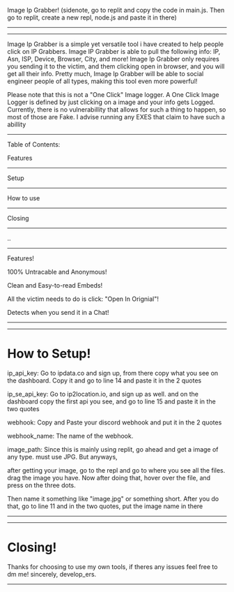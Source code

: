  Image Ip Grabber! (sidenote, go to replit and copy the code in main.js. Then go to replit, create a new repl, node.js and paste it in there)
____________________


_______________________________________________________________________________________________________________________________________________________________________________
Image Ip Grabber is a simple yet versatile tool i have created to help people click on IP Grabbers. Image IP Grabber is able to pull the following info:
IP, Asn, ISP, Device, Browser, City, and more! Image Ip Grabber only requires you sending it to the victim, and them clicking open in browser, and you will get all their info.
Pretty much, Image Ip Grabber will be able to social engineer people of all types, making this tool even more powerful! 


Please note that this is not a "One Click" Image logger. A One Click Image Logger is defined by just clicking on a image and your info gets Logged. 
Currently, there is no vulnerabillity that allows for such a thing to happen, so most of those are Fake. I advise running any EXES that claim to 
have such a abillity



____________________________________________________________________________________________________________________________________________________________________________


Table of Contents:   
                     
Features             
_________            
Setup                
_______              
                     
How to use           
__________           
                     
  Closing             
 _______             
                     
                     
                     
                     
                     
                     
                     
                
                                    
  ..



________________________________________________________________
Features! 

100% Untracable and Anonymous!

Clean and Easy-to-read Embeds!

All the victim needs to do is click: "Open In Orignial"!

Detects when you send it in a Chat!

_______________________________________________________________






__________________________________________________________________________
# How to Setup!


ip_api_key: Go to ipdata.co and sign up, from there copy what you see on the dashboard. Copy it and go to line 14 and paste it in the 2 quotes

ip_se_api_key: Go to ip2location.io, and sign up as well. and on the dashboard copy the first api you see,  and go to line 15 and paste it in the two quotes

webhook: Copy and Paste your discord webhook and put it in the 2 quotes

webhook_name: The name of the webhook.

image_path: Since this is mainly using replit, go ahead and get a image of any type. must use JPG. But anyways,

after getting your image, go to the repl and go to where you see all the files. drag the image you have. Now after doing that, hover over the file, and press on the three dots. 

Then name it something like "image.jpg" or something short. After you do that, go to line 11 and in the two quotes, put the image name in there



_______________________________________________________________________






_________________________
# Closing!



Thanks for choosing to use my own tools, if theres any issues feel free to dm me!
sincerely, develop_ers.
________________________
